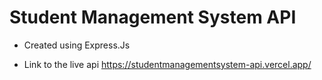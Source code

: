 # Student Management System API

- Created using Express.Js

- Link to the live api https://studentmanagementsystem-api.vercel.app/